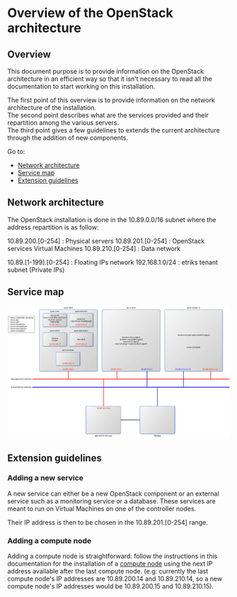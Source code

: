 # Overview of the OpenStack architecture

## Overview

This document purpose is to provide information on the OpenStack architecture in an efficient way so that it isn't necessary to read all the documentation to start working on this installation.

The first point of this overview is to provide information on the network architecture of the installation.  
The second point describes what are the services provided and their repartition among the various servers.  
The third point gives a few guidelines to extends the current architecture through the addition of new components.

Go to:
- [Network architecture](#network-architecture)
- [Service map](#service-map)
- [Extension guidelines](#extension-guidelines)

## Network architecture

The OpenStack installation is done in the 10.89.0.0/16 subnet where the address repartition is as follow:

10.89.200.[0-254] : Physical servers
10.89.201.[0-254] : OpenStack services Virtual Machines
10.89.210.[0-254] : Data network

10.89.[1-199].[0-254] : Floating IPs network
192.168.1.0/24 : etriks tenant subnet (Private IPs)

## Service map

![Service map](images/service-map.png)

## Extension guidelines

### Adding a new service

A new service can either be a new OpenStack component or an external service such as a monitoring service or a database. These services are meant to run on Virtual Machines on one of the controller nodes.

Their IP address is then to be chosen in the 10.89.201.[0-254] range.

### Adding a compute node

Adding a compute node is straightforward: follow the instructions in this documentation for the installation of a [compute node](Compute.md) using the next IP address available after the last compute node. (e.g: currently the last compute node's IP addresses are 10.89.200.14 and 10.89.210.14, so a new compute node's IP addresses would be 10.89.200.15 and 10.89.210.15).